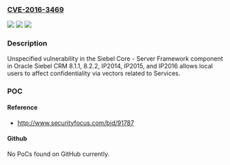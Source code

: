 ### [CVE-2016-3469](https://cve.mitre.org/cgi-bin/cvename.cgi?name=CVE-2016-3469)
![](https://img.shields.io/static/v1?label=Product&message=n%2Fa&color=blue)
![](https://img.shields.io/static/v1?label=Version&message=n%2Fa&color=blue)
![](https://img.shields.io/static/v1?label=Vulnerability&message=n%2Fa&color=brighgreen)

### Description

Unspecified vulnerability in the Siebel Core - Server Framework component in Oracle Siebel CRM 8.1.1, 8.2.2, IP2014, IP2015, and IP2016 allows local users to affect confidentiality via vectors related to Services.

### POC

#### Reference
- http://www.securityfocus.com/bid/91787

#### Github
No PoCs found on GitHub currently.

